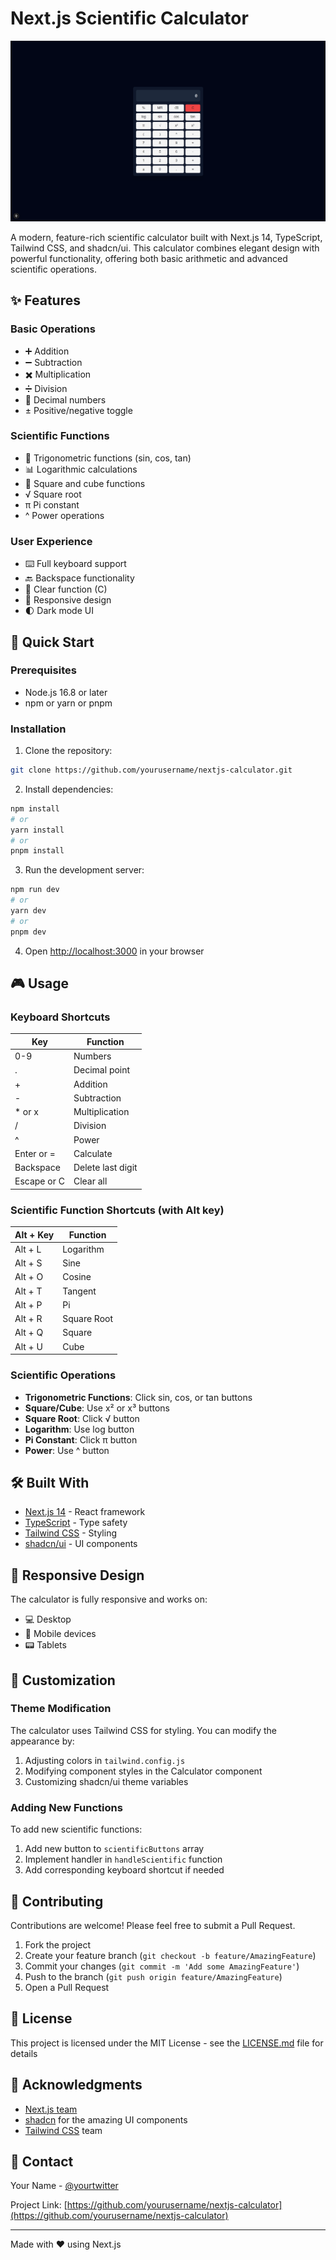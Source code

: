 # Next.js Scientific Calculator

![Calculator Preview](preview.png)

A modern, feature-rich scientific calculator built with Next.js 14, TypeScript, Tailwind CSS, and shadcn/ui. This calculator combines elegant design with powerful functionality, offering both basic arithmetic and advanced scientific operations.

## ✨ Features

### Basic Operations

- ➕ Addition
- ➖ Subtraction
- ✖️ Multiplication
- ➗ Division
- 🔢 Decimal numbers
- ±️ Positive/negative toggle

### Scientific Functions

- 📐 Trigonometric functions (sin, cos, tan)
- 📊 Logarithmic calculations
- 🔲 Square and cube functions
- √ Square root
- π Pi constant
- ^ Power operations

### User Experience

- ⌨️ Full keyboard support
- 🔙 Backspace functionality
- 🧹 Clear function (C)
- 🎯 Responsive design
- 🌓 Dark mode UI

## 🚀 Quick Start

### Prerequisites

- Node.js 16.8 or later
- npm or yarn or pnpm

### Installation

1. Clone the repository:

```bash
git clone https://github.com/yourusername/nextjs-calculator.git
```

2. Install dependencies:

```bash
npm install
# or
yarn install
# or
pnpm install
```

3. Run the development server:

```bash
npm run dev
# or
yarn dev
# or
pnpm dev
```

4. Open [http://localhost:3000](http://localhost:3000) in your browser

## 🎮 Usage

### Keyboard Shortcuts

| Key         | Function          |
| ----------- | ----------------- |
| 0-9         | Numbers           |
| .           | Decimal point     |
| +           | Addition          |
| -           | Subtraction       |
| \* or x     | Multiplication    |
| /           | Division          |
| ^           | Power             |
| Enter or =  | Calculate         |
| Backspace   | Delete last digit |
| Escape or C | Clear all         |

### Scientific Function Shortcuts (with Alt key)

| Alt + Key | Function    |
| --------- | ----------- |
| Alt + L   | Logarithm   |
| Alt + S   | Sine        |
| Alt + O   | Cosine      |
| Alt + T   | Tangent     |
| Alt + P   | Pi          |
| Alt + R   | Square Root |
| Alt + Q   | Square      |
| Alt + U   | Cube        |

### Scientific Operations

- **Trigonometric Functions**: Click sin, cos, or tan buttons
- **Square/Cube**: Use x² or x³ buttons
- **Square Root**: Click √ button
- **Logarithm**: Use log button
- **Pi Constant**: Click π button
- **Power**: Use ^ button

## 🛠️ Built With

- [Next.js 14](https://nextjs.org/) - React framework
- [TypeScript](https://www.typescriptlang.org/) - Type safety
- [Tailwind CSS](https://tailwindcss.com/) - Styling
- [shadcn/ui](https://ui.shadcn.com/) - UI components

## 📱 Responsive Design

The calculator is fully responsive and works on:

- 💻 Desktop
- 📱 Mobile devices
- 📟 Tablets

## 🔧 Customization

### Theme Modification

The calculator uses Tailwind CSS for styling. You can modify the appearance by:

1. Adjusting colors in `tailwind.config.js`
2. Modifying component styles in the Calculator component
3. Customizing shadcn/ui theme variables

### Adding New Functions

To add new scientific functions:

1. Add new button to `scientificButtons` array
2. Implement handler in `handleScientific` function
3. Add corresponding keyboard shortcut if needed

## 🤝 Contributing

Contributions are welcome! Please feel free to submit a Pull Request.

1. Fork the project
2. Create your feature branch (`git checkout -b feature/AmazingFeature`)
3. Commit your changes (`git commit -m 'Add some AmazingFeature'`)
4. Push to the branch (`git push origin feature/AmazingFeature`)
5. Open a Pull Request

## 📝 License

This project is licensed under the MIT License - see the [LICENSE.md](LICENSE.md) file for details

## 🙏 Acknowledgments

- [Next.js team](https://nextjs.org/)
- [shadcn](https://ui.shadcn.com/) for the amazing UI components
- [Tailwind CSS](https://tailwindcss.com/) team

## 📧 Contact

Your Name - [@yourtwitter](https://twitter.com/yourtwitter)

Project Link: [https://github.com/yourusername/nextjs-calculator](https://github.com/yourusername/nextjs-calculator)

---

Made with ❤️ using Next.js
